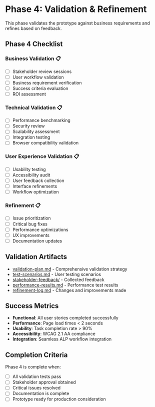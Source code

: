 # Phase 4: Validation & Refinement

This phase validates the prototype against business requirements and refines based on feedback.

## Phase 4 Checklist

### Business Validation 📋
- [ ] Stakeholder review sessions
- [ ] User workflow validation
- [ ] Business requirement verification
- [ ] Success criteria evaluation
- [ ] ROI assessment

### Technical Validation 📋
- [ ] Performance benchmarking
- [ ] Security review
- [ ] Scalability assessment
- [ ] Integration testing
- [ ] Browser compatibility validation

### User Experience Validation 📋
- [ ] Usability testing
- [ ] Accessibility audit
- [ ] User feedback collection
- [ ] Interface refinements
- [ ] Workflow optimization

### Refinement 📋
- [ ] Issue prioritization
- [ ] Critical bug fixes
- [ ] Performance optimizations
- [ ] UX improvements
- [ ] Documentation updates

## Validation Artifacts

- [validation-plan.md](./validation-plan.md) - Comprehensive validation strategy
- [test-scenarios.md](./test-scenarios.md) - User testing scenarios
- [stakeholder-feedback/](./stakeholder-feedback/) - Collected feedback
- [performance-results.md](./performance-results.md) - Performance test results
- [refinement-log.md](./refinement-log.md) - Changes and improvements made

## Success Metrics

- **Functional**: All user stories completed successfully
- **Performance**: Page load times < 2 seconds
- **Usability**: Task completion rate > 90%
- **Accessibility**: WCAG 2.1 AA compliance
- **Integration**: Seamless ALP workflow integration

## Completion Criteria

Phase 4 is complete when:
- [ ] All validation tests pass
- [ ] Stakeholder approval obtained
- [ ] Critical issues resolved
- [ ] Documentation is complete
- [ ] Prototype ready for production consideration